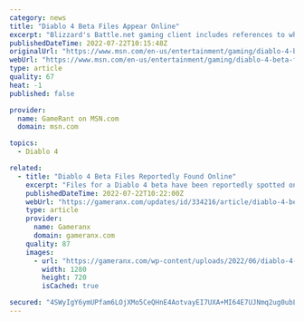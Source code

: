 ```yaml
---
category: news
title: "Diablo 4 Beta Files Appear Online"
excerpt: "Blizzard's Battle.net gaming client includes references to what may be an up-and-coming Diablo 4 beta, according to the latest findings."
publishedDateTime: 2022-07-22T10:15:48Z
originalUrl: "https://www.msn.com/en-us/entertainment/gaming/diablo-4-beta-files-appear-online/ar-AAZRikf"
webUrl: "https://www.msn.com/en-us/entertainment/gaming/diablo-4-beta-files-appear-online/ar-AAZRikf"
type: article
quality: 67
heat: -1
published: false

provider:
  name: GameRant on MSN.com
  domain: msn.com

topics:
  - Diablo 4

related:
  - title: "Diablo 4 Beta Files Reportedly Found Online"
    excerpt: "Files for a Diablo 4 beta have been reportedly spotted online, suggesting that we may get access to the game soon."
    publishedDateTime: 2022-07-22T10:22:00Z
    webUrl: "https://gameranx.com/updates/id/334216/article/diablo-4-beta-files-reportedly-found-online/"
    type: article
    provider:
      name: Gameranx
      domain: gameranx.com
    quality: 87
    images:
      - url: "https://gameranx.com/wp-content/uploads/2022/06/diablo-4-1.jpg"
        width: 1280
        height: 720
        isCached: true

secured: "4SWyIgY6ymUPfam6LOjXMo5CeQHnE4AotvayEI7UXA+MI64E7UJNmq2ug0ubL9Am7qQKuDYbYytmgrZmZM7wCn4tqXHB3yliXjyjubmtH2LHJyw8wDHOxSZxqYlj8tzQWdiQH2G2O8VGqN5HMKMjZpBwTxquoHPTKE+PzUtIyM9/5ZELBovWQ5GkHXzdUqdN3rdLG2Zyc3tgXq4yZq5Ul42b4t1abh78Dw9+aQvP+nzi1Q6KN4TsK8YkzCuQTKoQ1wYl3yelGt6Ud0sdGeE+QHk5V4XqCEvc73ygjv13EVjpkPsB49oXHZDSw2pLeZyHOboKZxR5D9Gc/9YwPoTbf8XjwEBFdQfqhWbOjsSW1zA=;piiO4YBAhXTJ3GmkC8ozXg=="
---
```


